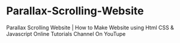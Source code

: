 # Parallax-Scrolling-Website
Parallax Scrolling Website | How to Make Website using Html CSS & Javascript
Online Tutorials Channel On YouTupe
